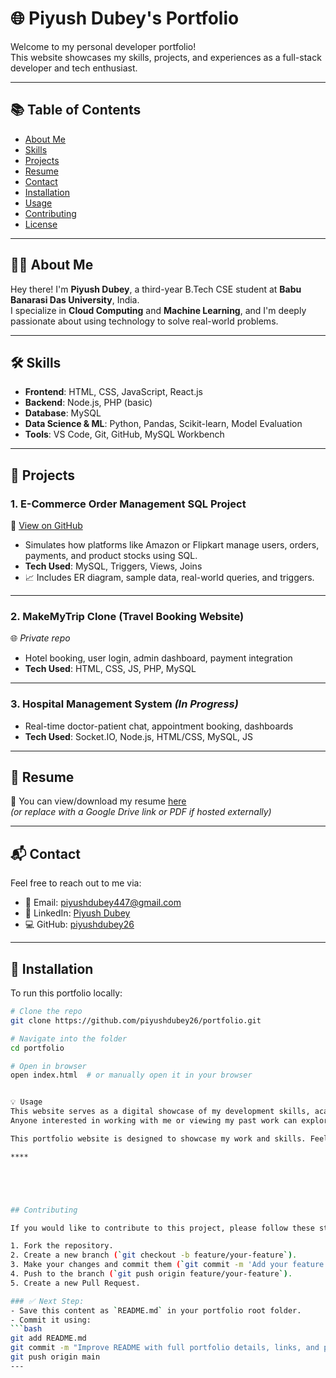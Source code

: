 # 🌐 Piyush Dubey's Portfolio

Welcome to my personal developer portfolio!  
This website showcases my skills, projects, and experiences as a full-stack developer and tech enthusiast.

---

## 📚 Table of Contents

- [About Me](#about-me)
- [Skills](#skills)
- [Projects](#projects)
- [Resume](#resume)
- [Contact](#contact)
- [Installation](#installation)
- [Usage](#usage)
- [Contributing](#contributing)
- [License](#license)

---

## 👨‍💻 About Me

Hey there! I'm **Piyush Dubey**, a third-year B.Tech CSE student at **Babu Banarasi Das University**, India.  
I specialize in **Cloud Computing** and **Machine Learning**, and I'm deeply passionate about using technology to solve real-world problems.

---

## 🛠️ Skills

- **Frontend**: HTML, CSS, JavaScript, React.js  
- **Backend**: Node.js, PHP (basic)  
- **Database**: MySQL  
- **Data Science & ML**: Python, Pandas, Scikit-learn, Model Evaluation  
- **Tools**: VS Code, Git, GitHub, MySQL Workbench

---

## 🚀 Projects

### 1. **E-Commerce Order Management SQL Project**  
📂 [View on GitHub](https://github.com/piyushdubey26/ecommerce-sql-project)  
- Simulates how platforms like Amazon or Flipkart manage users, orders, payments, and product stocks using SQL.
- **Tech Used**: MySQL, Triggers, Views, Joins  
- 📈 Includes ER diagram, sample data, real-world queries, and triggers.

---

### 2. **MakeMyTrip Clone (Travel Booking Website)**  
🌐 *Private repo*  
- Hotel booking, user login, admin dashboard, payment integration  
- **Tech Used**: HTML, CSS, JS, PHP, MySQL

---

### 3. **Hospital Management System** *(In Progress)*  
- Real-time doctor-patient chat, appointment booking, dashboards  
- **Tech Used**: Socket.IO, Node.js, HTML/CSS, MySQL, JS

---

## 📄 Resume

📄 You can view/download my resume [here](resume.html)  
*(or replace with a Google Drive link or PDF if hosted externally)*

---

## 📬 Contact

Feel free to reach out to me via:

- 📧 Email: [piyushdubey447@gmail.com](mailto:piyushdubey447@gmail.com)  
- 🔗 LinkedIn: [Piyush Dubey](https://www.linkedin.com/in/piyush-dubey-70183429a)  
- 💻 GitHub: [piyushdubey26](https://github.com/piyushdubey26)

---

## 🧰 Installation

To run this portfolio locally:

```bash
# Clone the repo
git clone https://github.com/piyushdubey26/portfolio.git

# Navigate into the folder
cd portfolio

# Open in browser
open index.html  # or manually open it in your browser


💡 Usage
This website serves as a digital showcase of my development skills, academic achievements, and personal projects.
Anyone interested in working with me or viewing my past work can explore this portfolio.

This portfolio website is designed to showcase my work and skills. Feel free to explore the different sections, view my projects, and get in touch with me through the contact page.

****





## Contributing

If you would like to contribute to this project, please follow these steps:

1. Fork the repository.
2. Create a new branch (`git checkout -b feature/your-feature`).
3. Make your changes and commit them (`git commit -m 'Add your feature'`).
4. Push to the branch (`git push origin feature/your-feature`).
5. Create a new Pull Request.

### ✅ Next Step:
- Save this content as `README.md` in your portfolio root folder.
- Commit it using:
```bash
git add README.md
git commit -m "Improve README with full portfolio details, links, and project showcase"
git push origin main
---
